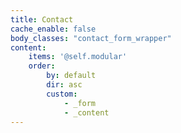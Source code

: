 ```yaml
---
title: Contact
cache_enable: false
body_classes: "contact_form_wrapper"
content:
    items: '@self.modular'
    order:
        by: default
        dir: asc
        custom:
            - _form
            - _content
---
```

